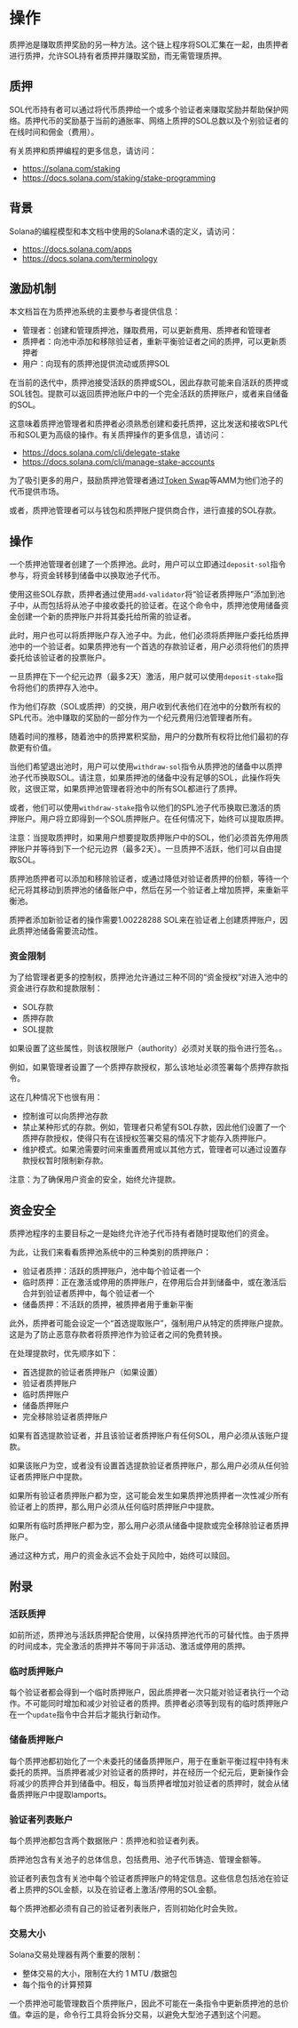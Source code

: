 # 操作

质押池是赚取质押奖励的另一种方法。这个链上程序将SOL汇集在一起，由质押者进行质押，允许SOL持有者质押并赚取奖励，而无需管理质押。

## 质押

SOL代币持有者可以通过将代币质押给一个或多个验证者来赚取奖励并帮助保护网络。质押代币的奖励基于当前的通胀率、网络上质押的SOL总数以及个别验证者的在线时间和佣金（费用）。

有关质押和质押编程的更多信息，请访问：

- https://solana.com/staking
- https://docs.solana.com/staking/stake-programming

## 背景

Solana的编程模型和本文档中使用的Solana术语的定义，请访问：

- https://docs.solana.com/apps
- https://docs.solana.com/terminology

## 激励机制

本文档旨在为质押池系统的主要参与者提供信息：

- 管理者：创建和管理质押池，赚取费用，可以更新费用、质押者和管理者
- 质押者：向池中添加和移除验证者，重新平衡验证者之间的质押，可以更新质押者
- 用户：向现有的质押池提供流动或质押SOL

在当前的迭代中，质押池接受活跃的质押或SOL，因此存款可能来自活跃的质押或SOL钱包。提款可以返回质押池账户中的一个完全活跃的质押账户，或者来自储备的SOL。

这意味着质押池管理者和质押者必须熟悉创建和委托质押，这比发送和接收SPL代币和SOL更为高级的操作。有关质押操作的更多信息，请访问：

- https://docs.solana.com/cli/delegate-stake
- https://docs.solana.com/cli/manage-stake-accounts

为了吸引更多的用户，鼓励质押池管理者通过[Token Swap](https://spl.solana.com/token-swap)等AMM为他们池子的代币提供市场。

或者，质押池管理者可以与钱包和质押账户提供商合作，进行直接的SOL存款。

## 操作

一个质押池管理者创建了一个质押池。此时，用户可以立即通过`deposit-sol`指令参与，将资金转移到储备中以换取池子代币。

使用这些SOL存款，质押者通过使用`add-validator`将“验证者质押账户”添加到池子中，从而包括将从池子中接收委托的验证者。在这个命令中，质押池使用储备资金创建一个新的质押账户并将其委托给所需的验证者。

此时，用户也可以将质押账户存入池子中。为此，他们必须将质押账户委托给质押池中的一个验证者。如果质押池有一个首选的存款验证者，用户必须将他们的质押委托给该验证者的投票账户。

一旦质押在下一个纪元边界（最多2天）激活，用户就可以使用`deposit-stake`指令将他们的质押存入池中。

作为他们存款（SOL或质押）的交换，用户收到代表他们在池中的分数所有权的SPL代币。池中赚取的奖励的一部分作为一个纪元费用归池管理者所有。

随着时间的推移，随着池中的质押累积奖励，用户的分数所有权将比他们最初的存款更有价值。

当他们希望退出池时，用户可以使用`withdraw-sol`指令从质押池的储备中以质押池子代币换取SOL。请注意，如果质押池的储备中没有足够的SOL，此操作将失败，这很正常，如果质押池管理者将池中的所有SOL都进行了质押。

或者，他们可以使用`withdraw-stake`指令以他们的SPL池子代币换取已激活的质押账户。用户将立即得到一个SOL质押账户。在任何情况下，始终可以提取质押。

注意：当提取质押时，如果用户想要提取质押账户中的SOL，他们必须首先停用质押账户并等待到下一个纪元边界（最多2天）。一旦质押不活跃，他们可以自由提取SOL。

质押池质押者可以添加和移除验证者，或通过降低对验证者质押的份额，等待一个纪元将其移动到质押池的储备账户中，然后在另一个验证者上增加质押，来重新平衡池。

质押者添加新验证者的操作需要1.00228288 SOL来在验证者上创建质押账户，因此质押池储备需要流动性。

### 资金限制

为了给管理者更多的控制权，质押池允许通过三种不同的“资金授权”对进入池中的资金进行存款和提款限制：

- SOL存款
- 质押存款
- SOL提款

如果设置了这些属性，则该权限账户（authority）必须对关联的指令进行签名。。

例如，如果管理者设置了一个质押存款授权，那么该地址必须签署每个质押存款指令。

这在几种情况下也很有用：

- 控制谁可以向质押池存款
- 禁止某种形式的存款。例如，管理者只希望有SOL存款，因此他们设置了一个质押存款授权，使得只有在该授权签署交易的情况下才能存入质押账户。
- 维护模式。如果池需要时间来重置费用或以其他方式，管理者可以通过设置存款授权暂时限制新存款。

注意：为了确保用户资金的安全，始终允许提款。

## 资金安全

质押池程序的主要目标之一是始终允许池子代币持有者随时提取他们的资金。

为此，让我们来看看质押池系统中的三种类别的质押账户：

- 验证者质押：活跃的质押账户，池中每个验证者一个
- 临时质押：正在激活或停用的质押账户，在停用后合并到储备中，或在激活后合并到验证者质押中，每个验证者一个
- 储备质押：不活跃的质押，被质押者用于重新平衡

此外，质押者可能会设定一个“首选提取账户”，强制用户从特定的质押账户提款。这是为了防止恶意存款者将质押池作为验证者之间的免费转换。

在处理提款时，优先顺序如下：

- 首选提款的验证者质押账户（如果设置）
- 验证者质押账户
- 临时质押账户
- 储备质押账户
- 完全移除验证者质押账户

如果有首选提款验证者，并且该验证者质押账户有任何SOL，用户必须从该账户提款。

如果该账户为空，或者没有设置首选提款验证者质押账户，那么用户必须从任何验证者质押账户中提款。

如果所有验证者质押账户都为空，这可能会发生如果质押池质押者一次性减少所有验证者上的质押，那么用户必须从任何临时质押账户中提款。

如果所有临时质押账户都为空，那么用户必须从储备中提款或完全移除验证者质押账户。

通过这种方式，用户的资金永远不会处于风险中，始终可以赎回。

## 附录

### 活跃质押

如前所述，质押池与活跃质押配合使用，以保持质押池代币的可替代性。由于质押的时间成本，完全激活的质押并不等同于非活动、激活或停用的质押。

### 临时质押账户

每个验证者都会得到一个临时质押账户，因此质押者一次只能对验证者执行一个动作。不可能同时增加和减少对验证者的质押。质押者必须等到现有的临时质押账户在一个`update`指令中合并后才能执行新动作。

### 储备质押账户

每个质押池都初始化了一个未委托的储备质押账户，用于在重新平衡过程中持有未委托的质押。当质押者减少对验证者的质押时，并在经历一个纪元后，更新操作会将减少的质押合并到储备中。相反，每当质押者增加对验证者的质押时，就会从储备质押账户中提取lamports。

### 验证者列表账户

每个质押池都包含两个数据账户：质押池和验证者列表。

质押池包含有关池子的总体信息，包括费用、池子代币铸造、管理金额等。

验证者列表包含有关池中每个验证者质押账户的特定信息。这些信息包括池在验证者上质押的SOL金额，以及在验证者上激活/停用的SOL金额。

每个质押池都必须有自己的验证者列表账户，否则初始化时会失败。

### 交易大小

Solana交易处理器有两个重要的限制：

- 整体交易的大小，限制在大约 1 MTU /数据包
- 每个指令的计算预算

一个质押池可能管理数百个质押账户，因此不可能在一条指令中更新质押池的总价值。幸运的是，命令行工具将会拆分交易，以避免大型池子遇到这个问题。

